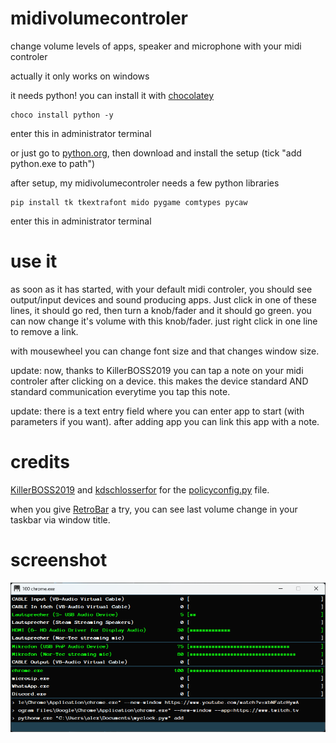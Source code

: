 # midivolumecontroler
change volume levels of apps, speaker and microphone with your midi controler

actually it only works on windows

it needs python!
you can install it with [chocolatey](https://chocolatey.org/install)

```Shell
choco install python -y
```
enter this in administrator terminal

or just go to [python.org](https://www.python.org/), then download and install the setup (tick "add python.exe to path")

after setup, my midivolumecontroler needs a few python libraries

```Shell
pip install tk tkextrafont mido pygame comtypes pycaw
```
enter this in administrator terminal

# use it
as soon as it has started, with your default midi controler, you should see output/input devices and sound producing apps. Just click in one of these lines, it should go red, then turn a knob/fader and it should go green. you can now change it's volume with this knob/fader. just right click in one line to remove a link.

with mousewheel you can change font size and that changes window size.

update:
now, thanks to KillerBOSS2019 you can tap a note on your midi controler after clicking on a device. this makes the device standard AND standard communication everytime you tap this note.

update:
there is a text entry field where you can enter app to start (with parameters if you want). after adding app you can link this app with a note.

# credits
[KillerBOSS2019](https://github.com/KillerBOSS2019) and [kdschlosserfor](https://github.com/kdschlosser) for the [policyconfig.py](/app/policyconfig.py) file.

when you give [RetroBar](https://github.com/dremin/RetroBar) a try, you can see last volume change in your taskbar via window title.

# screenshot
![screenshot](/screenshot_003.png?raw=true)
